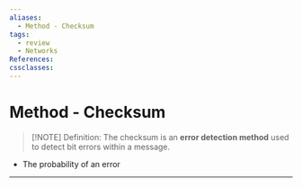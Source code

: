 ```yaml
---
aliases:
  - Method - Checksum
tags:
  - review
  - Networks
References: 
cssclasses:
---
```

# Method - Checksum
 
> [!NOTE] Definition: 
> The checksum is an **error detection method** used to detect bit errors within a message. 
+ The probability of an error 
***